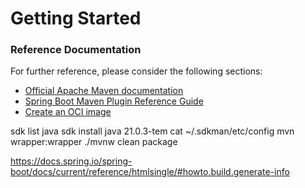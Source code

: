 # Getting Started

### Reference Documentation
For further reference, please consider the following sections:

* [Official Apache Maven documentation](https://maven.apache.org/guides/index.html)
* [Spring Boot Maven Plugin Reference Guide](https://docs.spring.io/spring-boot/docs/3.2.5/maven-plugin/reference/html/)
* [Create an OCI image](https://docs.spring.io/spring-boot/docs/3.2.5/maven-plugin/reference/html/#build-image)

sdk list java
sdk install java 21.0.3-tem
cat ~/.sdkman/etc/config
mvn wrapper:wrapper
./mvnw clean package

https://docs.spring.io/spring-boot/docs/current/reference/htmlsingle/#howto.build.generate-info